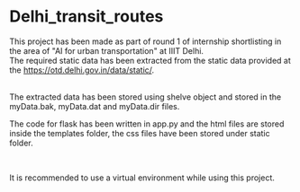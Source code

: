 # Delhi_transit_routes
This project has been made as part of round 1 of internship shortlisting in the area of "AI for urban transportation" at IIIT Delhi.
<br>
The required static data has been extracted from the static data provided at the https://otd.delhi.gov.in/data/static/.

<br>
The extracted data has been stored using shelve object and stored in the myData.bak, myData.dat and myData.dir files.

<br>

The code for flask has been written in app.py and the html files are stored inside the templates folder, the css files have been stored under static folder.

<br>

 It is recommended to use a virtual environment while using this project.

 <br> 
